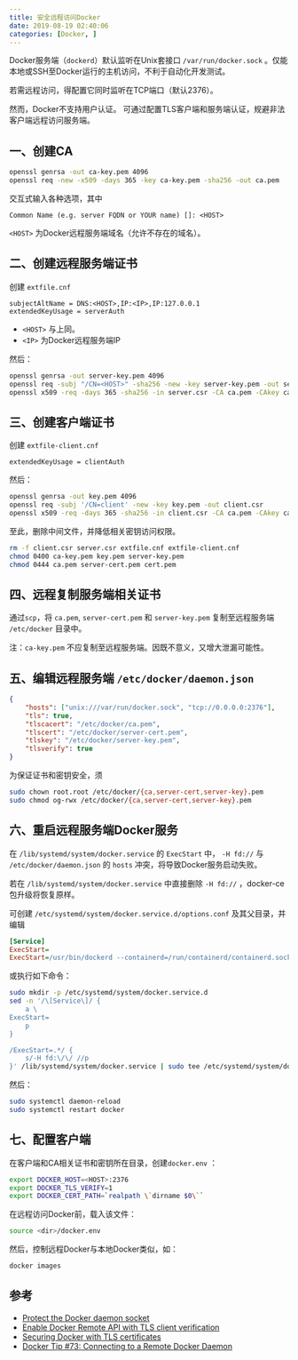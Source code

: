 ```yaml
---
title: 安全远程访问Docker
date: 2019-08-19 02:40:06
categories: [Docker, ]
---
```


Docker服务端（`dockerd`）默认监听在Unix套接口 `/var/run/docker.sock` 。仅能本地或SSH至Docker运行的主机访问，不利于自动化开发测试。

若需远程访问，得配置它同时监听在TCP端口（默认2376）。

然而，Docker不支持用户认证。 可通过配置TLS客户端和服务端认证，规避非法客户端远程访问服务端。

## 一、创建CA

```bash
openssl genrsa -out ca-key.pem 4096
openssl req -new -x509 -days 365 -key ca-key.pem -sha256 -out ca.pem
```

交互式输入各种选项，其中

```
Common Name (e.g. server FQDN or YOUR name) []: <HOST>
```

`<HOST>` 为Docker远程服务端域名（允许不存在的域名）。

## 二、创建远程服务端证书

创建 `extfile.cnf`

```
subjectAltName = DNS:<HOST>,IP:<IP>,IP:127.0.0.1
extendedKeyUsage = serverAuth
```

* `<HOST>` 与上同。
* `<IP>` 为Docker远程服务端IP

然后：

```bash
openssl genrsa -out server-key.pem 4096
openssl req -subj "/CN=<HOST>" -sha256 -new -key server-key.pem -out server.csr
openssl x509 -req -days 365 -sha256 -in server.csr -CA ca.pem -CAkey ca-key.pem -CAcreateserial -out server-cert.pem -extfile extfile.cnf
```

## 三、创建客户端证书

创建 `extfile-client.cnf`

```
extendedKeyUsage = clientAuth
```

然后：

```bash
openssl genrsa -out key.pem 4096
openssl req -subj '/CN=client' -new -key key.pem -out client.csr
openssl x509 -req -days 365 -sha256 -in client.csr -CA ca.pem -CAkey ca-key.pem -CAcreateserial -out cert.pem -extfile extfile-client.cnf
```

至此，删除中间文件，并降低相关密钥访问权限。

```bash
rm -f client.csr server.csr extfile.cnf extfile-client.cnf
chmod 0400 ca-key.pem key.pem server-key.pem
chmod 0444 ca.pem server-cert.pem cert.pem
```

## 四、远程复制服务端相关证书

通过`scp`，将 `ca.pem`, `server-cert.pem` 和 `server-key.pem` 复制至远程服务端 `/etc/docker` 目录中。

注：`ca-key.pem` 不应复制至远程服务端。因既不意义，又增大泄漏可能性。


## 五、编辑远程服务端 `/etc/docker/daemon.json`

```json
{
    "hosts": ["unix:///var/run/docker.sock", "tcp://0.0.0.0:2376"],
    "tls": true,
    "tlscacert": "/etc/docker/ca.pem",
    "tlscert": "/etc/docker/server-cert.pem",
    "tlskey": "/etc/docker/server-key.pem",
    "tlsverify": true
}
```

为保证证书和密钥安全，须

```bash
sudo chown root.root /etc/docker/{ca,server-cert,server-key}.pem
sudo chmod og-rwx /etc/docker/{ca,server-cert,server-key}.pem
```

## 六、重启远程服务端Docker服务

在 `/lib/systemd/system/docker.service` 的 `ExecStart` 中， `-H fd://` 与 `/etc/docker/daemon.json` 的 `hosts` 冲突，将导致Docker服务启动失败。

若在 `/lib/systemd/system/docker.service` 中直接删除 `-H fd://` ，docker-ce包升级将恢复原样。

可创建 `/etc/systemd/system/docker.service.d/options.conf` 及其父目录，并编辑

```ini
[Service]
ExecStart=
ExecStart=/usr/bin/dockerd --containerd=/run/containerd/containerd.sock
```

或执行如下命令：


```bash
sudo mkdir -p /etc/systemd/system/docker.service.d
sed -n '/\[Service\]/ {
    a \
ExecStart=
    p
}

/ExecStart=.*/ {
    s/-H fd:\/\/ //p
}' /lib/systemd/system/docker.service | sudo tee /etc/systemd/system/docker.service.d/options.conf
```

然后：

```bash
sudo systemctl daemon-reload
sudo systemctl restart docker
```

## 七、配置客户端

在客户端和CA相关证书和密钥所在目录，创建`docker.env` ：

```bash
export DOCKER_HOST=<HOST>:2376
export DOCKER_TLS_VERIFY=1
export DOCKER_CERT_PATH=`realpath \`dirname $0\``
```

在远程访问Docker前，载入该文件：

```bash
source <dir>/docker.env
```

然后，控制远程Docker与本地Docker类似，如：

```bash
docker images
```

## 参考

* [Protect the Docker daemon socket](https://docs.docker.com/engine/security/https/)
* [Enable Docker Remote API with TLS client verification](https://gist.github.com/kekru/974e40bb1cd4b947a53cca5ba4b0bbe5)
* [Securing Docker with TLS certificates](https://tech.paulcz.net/blog/secure-docker-with-tls/)
* [Docker Tip #73: Connecting to a Remote Docker Daemon](https://nickjanetakis.com/blog/docker-tip-73-connecting-to-a-remote-docker-daemon)
